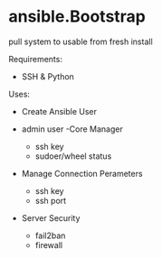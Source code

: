 # ansible.Bootstrap
pull system to usable from fresh install

Requirements:
- SSH & Python

Uses:
- Create Ansible User
- admin user -Core Manager
    - ssh key
    - sudoer/wheel status

- Manage Connection Perameters
    - ssh key
    - ssh port

- Server Security
    - fail2ban
    - firewall